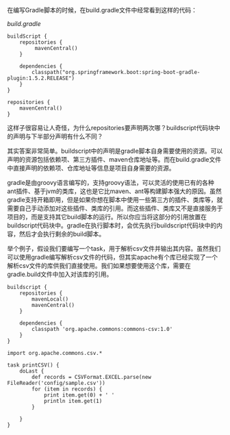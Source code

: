 在编写Gradle脚本的时候，在build.gradle文件中经常看到这样的代码：

*build.gradle*
```
buildScript {
    repositories {
         mavenCentral()
    }
    
    dependencies {
        classpath("org.springframework.boot:spring-boot-gradle-plugin:1.5.2.RELEASE")
    }
}

repositories {
    mavenCentral()
}

```
这样子很容易让人奇怪，为什么repositories要声明两次哪？buildscript代码块中的声明与下半部分声明有什么不同？

其实答案非常简单。buildscript中的声明是gradle脚本自身需要使用的资源。可以声明的资源包括依赖项、第三方插件、maven仓库地址等。而在build.gradle文件中直接声明的依赖项、仓库地址等信息是项目自身需要的资源。

gradle是由groovy语言编写的，支持groovy语法，可以灵活的使用已有的各种ant插件、基于jvm的类库，这也是它比maven、ant等构建脚本强大的原因。虽然gradle支持开箱即用，但是如果你想在脚本中使用一些第三方的插件、类库等，就需要自己手动添加对这些插件、类库的引用。而这些插件、类库又不是直接服务于项目的，而是支持其它build脚本的运行。所以你应当将这部分的引用放置在buildscript代码块中。gradle在执行脚本时，会优先执行buildscript代码块中的内容，然后才会执行剩余的build脚本。

举个例子，假设我们要编写一个task，用于解析csv文件并输出其内容。虽然我们可以使用gradle编写解析csv文件的代码，但其实apache有个库已经实现了一个解析csv文件的库供我们直接使用。我们如果想要使用这个库，需要在gradle.build文件中加入对该库的引用。

```
buildscript {
    repositories {
        mavenLocal()
        mavenCentral()
    }

    dependencies {
        classpath 'org.apache.commons:commons-csv:1.0'
    }
}

import org.apache.commons.csv.*

task printCSV() {
    doLast {
        def records = CSVFormat.EXCEL.parse(new FileReader('config/sample.csv'))
        for (item in records) {
            print item.get(0) + ' '
            println item.get(1)
        }

    }
}
```